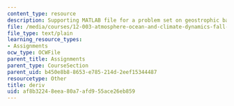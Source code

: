 ```yaml
---
content_type: resource
description: Supporting MATLAB file for a problem set on geostrophic balance.
file: /media/courses/12-003-atmosphere-ocean-and-climate-dynamics-fall-2008/af8b32248eea80a7afd955ace26eb859_deriv.m
file_type: text/plain
learning_resource_types:
- Assignments
ocw_type: OCWFile
parent_title: Assignments
parent_type: CourseSection
parent_uid: b450e8b8-8653-e785-214d-2eef15344487
resourcetype: Other
title: deriv
uid: af8b3224-8eea-80a7-afd9-55ace26eb859
---
```

